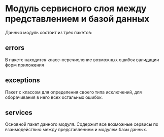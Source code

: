 # Модуль сервисного слоя между представлением и базой данных

Данный модуль состоит из трёх пакетов:

## errors

В пакете находится класс-перечисление возможных ошибок валидации форм приложения
 

## exceptions

Пакет с классом для определения своего типа исключений, для оборачивания
в него всех остальных ошибок.


## services
 
Основной пакет данного модуля. Содержит все возможные сервисы по взаимодействию 
между представлением и модулем базы данных.